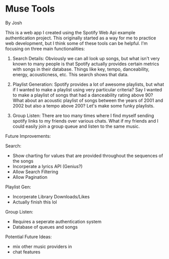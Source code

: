 # Muse Tools
By Josh

This is a web app I created using the Spotify Web Api example authentication project. This originally started as a way for me to practice web development, but I think some of these tools can be helpful. I'm focusing on three main functionalities:

1. Search Details: Obviously we can all look up songs, but what isn't very known to many people is that Spotify actually provides certain metrics with songs in their database. Things like key, tempo, danceability, energy, acousticness, etc. This search shows that data. 

2. Playlist Generation: Spotify provides a lot of awesome playlists, but what if I wanted to make a playlist using very particular criteria? Say I wanted to make a playlist of songs that had a danceability rating above 90? What about an acoustic playlist of songs between the years of 2001 and 2002 but also a tempo above 200? Let's make some funky playlists. 

3. Group Listen: There are too many times where I find myself sending spotify links to my friends over various chats. What if my friends and I could easily join a group queue and listen to the same music. 


Future Improvements:

Search:
- Show charting for values that are provided throughout the sequences of the songs
- Incorperate a lyrics API (Genius?)
- Allow Search Filtering
- Allow Pagination

Playlist Gen:
- Incorperate Library Downloads/Likes
- Actually finish this lol

Group Listen:
- Requires a seperate authentication system
- Database of queues and songs

Potential Future Ideas:
- mix other music providers in
- chat features

